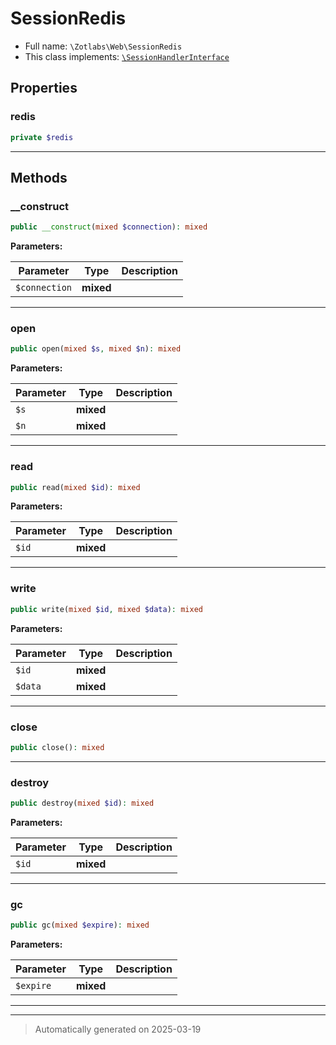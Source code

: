 
# SessionRedis





* Full name: `\Zotlabs\Web\SessionRedis`
* This class implements:
[`\SessionHandlerInterface`](../../SessionHandlerInterface.md)



## Properties


### redis



```php
private $redis
```






***

## Methods


### __construct



```php
public __construct(mixed $connection): mixed
```








**Parameters:**

| Parameter | Type | Description |
|-----------|------|-------------|
| `$connection` | **mixed** |  |





***

### open



```php
public open(mixed $s, mixed $n): mixed
```








**Parameters:**

| Parameter | Type | Description |
|-----------|------|-------------|
| `$s` | **mixed** |  |
| `$n` | **mixed** |  |





***

### read



```php
public read(mixed $id): mixed
```








**Parameters:**

| Parameter | Type | Description |
|-----------|------|-------------|
| `$id` | **mixed** |  |





***

### write



```php
public write(mixed $id, mixed $data): mixed
```








**Parameters:**

| Parameter | Type | Description |
|-----------|------|-------------|
| `$id` | **mixed** |  |
| `$data` | **mixed** |  |





***

### close



```php
public close(): mixed
```












***

### destroy



```php
public destroy(mixed $id): mixed
```








**Parameters:**

| Parameter | Type | Description |
|-----------|------|-------------|
| `$id` | **mixed** |  |





***

### gc



```php
public gc(mixed $expire): mixed
```








**Parameters:**

| Parameter | Type | Description |
|-----------|------|-------------|
| `$expire` | **mixed** |  |





***


***
> Automatically generated on 2025-03-19
